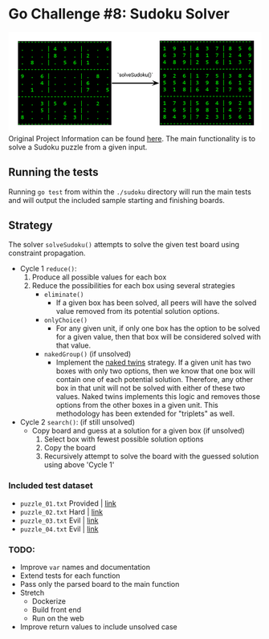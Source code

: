 [//]: # (Image References)
[image_0]: ./misc/solveSudoku_picture_cropped.png


# Go Challenge #8: Sudoku Solver
![before and after][image_0] 
Original Project Information can be found [here](http://golang-challenge.org/go-challenge8/). The main functionality is to solve a Sudoku puzzle from a given input.

## Running the tests
Running `go test` from within the `./sudoku` directory will run the main tests and will output the included sample starting
and finishing boards.

## Strategy
The solver `solveSudoku()` attempts to solve the given test board using constraint propagation.
- Cycle 1 `reduce()`:
    1. Produce all possible values for each box
    2. Reduce the possibilities for each box using several strategies
        - `eliminate()`
            - If a given box has been solved, all peers will have the solved value removed from its potential solution options.
        - `onlyChoice()`
            - For any given unit, if only one box has the option to be solved for a given value, then that box will be considered solved with that value.
        - `nakedGroup()` (if unsolved)
            - Implement the [naked twins](http://www.sudokudragon.com/tutorialnakedtwins.htm) strategy. If a given unit has two boxes with only two options, then we know that one box will contain one of each potential solution.  Therefore, any other box in that unit will not be solved with either of these two values.  Naked twins implements this logic and removes those options from the other boxes in a given unit.  This methodology has been extended for "triplets" as well.
- Cycle 2 `search()`: (if still unsolved)
    - Copy board and guess at a solution for a given box (if unsolved)
        1. Select box with fewest possible solution options
        2. Copy the board
        3. Recursively attempt to solve the board with the guessed solution using above 'Cycle 1' 

### Included test dataset
* `puzzle_01.txt` Provided | [link](http://golang-challenge.org/go-challenge8/)
* `puzzle_02.txt` Hard | [link](http://www.websudoku.com/?level=3&set_id=1047193714)
* `puzzle_03.txt` Evil | [link](http://www.websudoku.com/?level=4&set_id=2508589900)
* `puzzle_04.txt` Evil | [link](http://www.websudoku.com/?level=4&set_id=1776784296)


### TODO:
- Improve `var` names and documentation 
- Extend tests for each function
- Pass only the parsed board to the main function
- Stretch
    - Dockerize
    - Build front end
    - Run on the web
- Improve return values to include unsolved case